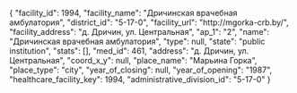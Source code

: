 {
    "facility_id": 1994,
    "facility_name": "Дричинская врачебная амбулатория",
    "district_id": "5-17-0",
    "facility_url": "http:\/\/mgorka-crb.by\/",
    "facility_address": "д. Дричин, ул. Центральная",
    "ap_1": "2",
    "name": "Дричинская врачебная амбулатория",
    "type": null,
    "state": "public institution",
    "stats": [],
    "med_id": 461,
    "address": "д. Дричин, ул. Центральная",
    "coord_x_y": null,
    "place_name": "Марьина Горка",
    "place_type": "city",
    "year_of_closing": null,
    "year_of_opening": "1987",
    "healthcare_facility_key": 1994,
    "administrative_division_id": "5-17-0"
}
